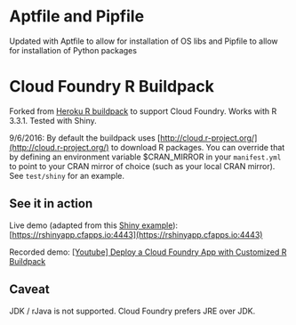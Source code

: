 # Aptfile and Pipfile
Updated with Aptfile to allow for installation of OS libs and Pipfile to allow for installation of Python packages

# Cloud Foundry R Buildpack

Forked from [Heroku R buildpack](https://github.com/virtualstaticvoid/heroku-buildpack-r) to support Cloud Foundry. Works with R 3.3.1. Tested with Shiny. 

9/6/2016: By default the buildpack uses [http://cloud.r-project.org/](http://cloud.r-project.org/) to download R packages. You can override that by defining an environment variable $CRAN_MIRROR in your `manifest.yml` to point to your CRAN mirror of choice (such as your local CRAN mirror). See `test/shiny` for an example.

## See it in action

Live demo (adapted from this [Shiny example](http://shiny.rstudio.com/gallery/kmeans-example.html)): [https://rshinyapp.cfapps.io:4443](https://rshinyapp.cfapps.io:4443)

Recorded demo: [[Youtube] Deploy a Cloud Foundry App with Customized R Buildpack](https://youtu.be/zDdU8_B2t8Y)

## Caveat
JDK / rJava is not supported. Cloud Foundry prefers JRE over JDK.
